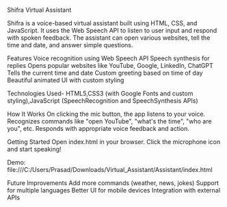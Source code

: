 Shifra Virtual Assistant

Shifra is a voice-based virtual assistant built using HTML, CSS, and JavaScript. It uses the Web Speech API to listen to user input and respond with spoken feedback. The assistant can open various websites, tell the time and date, and answer simple questions.

Features
Voice recognition using Web Speech API
Speech synthesis for replies
Opens popular websites like YouTube, Google, LinkedIn, ChatGPT
Tells the current time and date
Custom greeting based on time of day
Beautiful animated UI with custom styling

Technologies Used- HTML5,CSS3 (with Google Fonts and custom styling),JavaScript (SpeechRecognition and SpeechSynthesis APIs)

How It Works
On clicking the mic button, the app listens to your voice.
Recognizes commands like "open YouTube", "what's the time", "who are you", etc.
Responds with appropriate voice feedback and action.

Getting Started
Open index.html in your browser.
Click the microphone icon and start speaking!

Demo:
file:///C:/Users/Prasad/Downloads/Virtual_Assistant/Assistant/index.html


Future Improvements
Add more commands (weather, news, jokes)
Support for multiple languages
Better UI for mobile devices
Integration with external APIs
